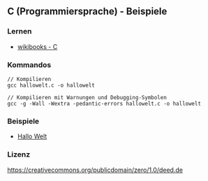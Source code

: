 ## C (Programmiersprache) - Beispiele

### Lernen

* [wikibooks - C](https://de.wikibooks.org/wiki/C-Programmierung)

### Kommandos

```
// Kompilieren
gcc hallowelt.c -o hallowelt

// Kompilieren mit Warnungen und Debugging-Symbolen
gcc -g -Wall -Wextra -pedantic-errors hallowelt.c -o hallowelt
```

### Beispiele

* [Hallo Welt](beispiele/hallowelt.c)

### Lizenz

https://creativecommons.org/publicdomain/zero/1.0/deed.de
